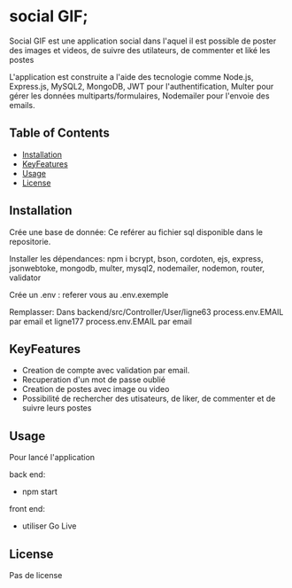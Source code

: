 # social GIF;

Social GIF est une application social dans l'aquel il est possible de poster des images et videos, de suivre des utilateurs, de commenter et liké les postes

L'application est construite a l'aide des tecnologie comme Node.js, Express.js, MySQL2, MongoDB, JWT pour l'authentification, Multer pour gérer les données multiparts/formulaires, Nodemailer pour l'envoie des emails.

## Table of Contents

- [Installation](#installation)
- [KeyFeatures](#KeyFeatures)
- [Usage](#Usage)
- [License](#license)

## Installation

Crée une base de donnée:
Ce reférer au fichier sql disponible dans le repositorie.

Installer les dépendances:
npm i bcrypt, bson, cordoten, ejs, express, jsonwebtoke, mongodb, multer, mysql2, nodemailer, nodemon, router, validator

Crée un .env :
referer vous au .env.exemple

Remplasser: Dans backend/src/Controller/User/ligne63 process.env.EMAIL par email et ligne177 process.env.EMAIL par email

## KeyFeatures

- Creation de compte avec validation par email.
- Recuperation d'un mot de passe oublié
- Creation de postes avec image ou video
- Possibilité de rechercher des utisateurs, de liker, de commenter et de suivre leurs postes

## Usage

Pour lancé l'application

back end:

- npm start

front end:

- utiliser Go Live

## License

Pas de license
